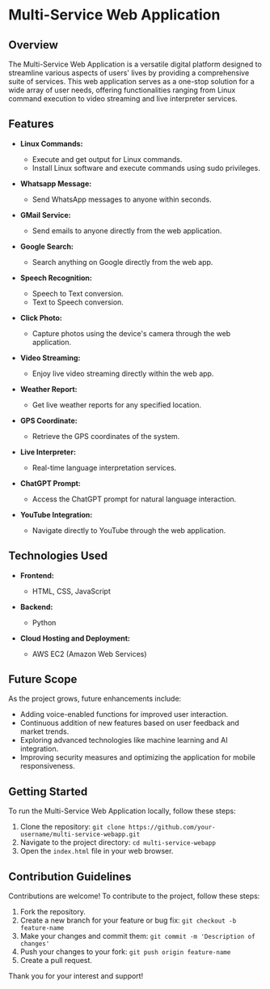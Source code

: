 # Multi-Service Web Application

## Overview

The Multi-Service Web Application is a versatile digital platform designed to streamline various aspects of users' lives by providing a comprehensive suite of services. This web application serves as a one-stop solution for a wide array of user needs, offering functionalities ranging from Linux command execution to video streaming and live interpreter services.

## Features

- **Linux Commands:**
  - Execute and get output for Linux commands.
  - Install Linux software and execute commands using sudo privileges.

- **Whatsapp Message:**
  - Send WhatsApp messages to anyone within seconds.

- **GMail Service:**
  - Send emails to anyone directly from the web application.

- **Google Search:**
  - Search anything on Google directly from the web app.

- **Speech Recognition:**
  - Speech to Text conversion.
  - Text to Speech conversion.

- **Click Photo:**
  - Capture photos using the device's camera through the web application.

- **Video Streaming:**
  - Enjoy live video streaming directly within the web app.

- **Weather Report:**
  - Get live weather reports for any specified location.

- **GPS Coordinate:**
  - Retrieve the GPS coordinates of the system.

- **Live Interpreter:**
  - Real-time language interpretation services.

- **ChatGPT Prompt:**
  - Access the ChatGPT prompt for natural language interaction.

- **YouTube Integration:**
  - Navigate directly to YouTube through the web application.

## Technologies Used

- **Frontend:**
  - HTML, CSS, JavaScript

- **Backend:**
  - Python

- **Cloud Hosting and Deployment:**
  - AWS EC2 (Amazon Web Services)

## Future Scope

As the project grows, future enhancements include:

- Adding voice-enabled functions for improved user interaction.
- Continuous addition of new features based on user feedback and market trends.
- Exploring advanced technologies like machine learning and AI integration.
- Improving security measures and optimizing the application for mobile responsiveness.

## Getting Started

To run the Multi-Service Web Application locally, follow these steps:

1. Clone the repository: `git clone https://github.com/your-username/multi-service-webapp.git`
2. Navigate to the project directory: `cd multi-service-webapp`
3. Open the `index.html` file in your web browser.

## Contribution Guidelines

Contributions are welcome! To contribute to the project, follow these steps:

1. Fork the repository.
2. Create a new branch for your feature or bug fix: `git checkout -b feature-name`
3. Make your changes and commit them: `git commit -m 'Description of changes'`
4. Push your changes to your fork: `git push origin feature-name`
5. Create a pull request.


Thank you for your interest and support!



